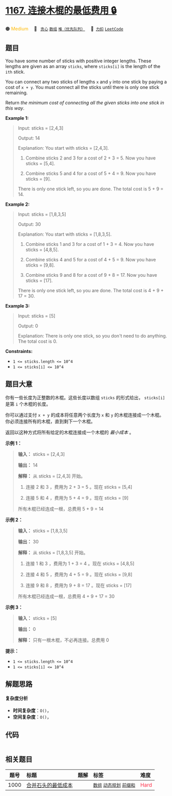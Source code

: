 # [1167. 连接木棍的最低费用 🔒](https://2xiao.github.io/leetcode-js/problem/1167.html)

🟠 <font color=#ffb800>Medium</font>&emsp; 🔖&ensp; [`贪心`](/tag/greedy.md) [`数组`](/tag/array.md) [`堆（优先队列）`](/tag/heap-priority-queue.md)&emsp; 🔗&ensp;[`力扣`](https://leetcode.cn/problems/minimum-cost-to-connect-sticks) [`LeetCode`](https://leetcode.com/problems/minimum-cost-to-connect-sticks)

## 题目

You have some number of sticks with positive integer lengths. These lengths
are given as an array `sticks`, where `sticks[i]` is the length of the `ith`
stick.

You can connect any two sticks of lengths `x` and `y` into one stick by paying
a cost of `x + y`. You must connect all the sticks until there is only one
stick remaining.

Return _the minimum cost of connecting all the given sticks into one stick in
this way_.



**Example 1:**

> Input: sticks = [2,4,3]
> 
> Output: 14
> 
> Explanation:  You start with sticks = [2,4,3].
> 
> 1. Combine sticks 2 and 3 for a cost of 2 + 3 = 5. Now you have sticks = [5,4].
> 
> 2. Combine sticks 5 and 4 for a cost of 5 + 4 = 9. Now you have sticks = [9].
> 
> There is only one stick left, so you are done. The total cost is 5 + 9 = 14.

**Example 2:**

> Input: sticks = [1,8,3,5]
> 
> Output: 30
> 
> Explanation: You start with sticks = [1,8,3,5].
> 
> 1. Combine sticks 1 and 3 for a cost of 1 + 3 = 4. Now you have sticks = [4,8,5].
> 
> 2. Combine sticks 4 and 5 for a cost of 4 + 5 = 9. Now you have sticks = [9,8].
> 
> 3. Combine sticks 9 and 8 for a cost of 9 + 8 = 17. Now you have sticks = [17].
> 
> There is only one stick left, so you are done. The total cost is 4 + 9 + 17 = 30.

**Example 3:**

> Input: sticks = [5]
> 
> Output: 0
> 
> Explanation: There is only one stick, so you don't need to do anything. The total cost is 0.

**Constraints:**

  * `1 <= sticks.length <= 10^4`
  * `1 <= sticks[i] <= 10^4`


## 题目大意

你有一些长度为正整数的木棍。这些长度以数组 `sticks` 的形式给出， `sticks[i]` 是第 `i` 个木棍的长度。

你可以通过支付 `x + y` 的成本将任意两个长度为 `x` 和 `y` 的木棍连接成一个木棍。你必须连接所有的木棍，直到剩下一个木棍。

返回以这种方式将所有给定的木棍连接成一个木棍的 _最小成本_ 。



**示例 1：**

> 
> 
> 
> 
> 
> **输入：** sticks = [2,4,3]
> 
> **输出：** 14
> 
> **解释：** 从 sticks = [2,4,3] 开始。
> 
> 1. 连接 2 和 3 ，费用为 2 + 3 = 5 。现在 sticks = [5,4]
> 
> 2. 连接 5 和 4 ，费用为 5 + 4 = 9 。现在 sticks = [9]
> 
> 所有木棍已经连成一根，总费用 5 + 9 = 14
> 
> 

**示例 2：**

> 
> 
> 
> 
> 
> **输入：** sticks = [1,8,3,5]
> 
> **输出：** 30
> 
> **解释：** 从 sticks = [1,8,3,5] 开始。
> 
> 1. 连接 1 和 3 ，费用为 1 + 3 = 4 。现在 sticks = [4,8,5]
> 
> 2. 连接 4 和 5 ，费用为 4 + 5 = 9 。现在 sticks = [9,8]
> 
> 3. 连接 9 和 8 ，费用为 9 + 8 = 17 。现在 sticks = [17]
> 
> 所有木棍已经连成一根，总费用 4 + 9 + 17 = 30
> 
> 

**示例 3：**

> 
> 
> 
> 
> 
> **输入：** sticks = [5]
> 
> **输出：** 0
> 
> **解释：** 只有一根木棍，不必再连接。总费用 0
> 
> 



**提示：**

  * `1 <= sticks.length <= 10^4`
  * `1 <= sticks[i] <= 10^4`


## 解题思路

#### 复杂度分析

- **时间复杂度**：`O()`，
- **空间复杂度**：`O()`，

## 代码

```javascript

```

## 相关题目

<!-- prettier-ignore -->
| 题号 | 标题 | 题解 | 标签 | 难度 |
| :------: | :------ | :------: | :------ | :------ |
| 1000 | [合并石头的最低成本](https://leetcode.com/problems/minimum-cost-to-merge-stones) |  |  [`数组`](/tag/array.md) [`动态规划`](/tag/dynamic-programming.md) [`前缀和`](/tag/prefix-sum.md) | <font color=#ff334b>Hard</font> |